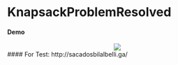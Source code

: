 # KnapsackProblemResolved

#### Demo
<div align="center">
  
   <img src="https://github.com/Bilal-Belli/JavaProjectsAdvancedArchitectures/assets/74218805/88c353eb-644a-4b8a-8ef3-d0ceb27135aa">
</div>
#### For Test: http://sacadosbilalbelli.ga/
